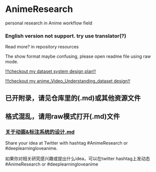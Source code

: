 # AnimeResearch
personal research in Anime workflow field

### English version not support. try use translator(?)

Read more? in repository resources

The show format maybe confusing, please open readme file using raw mode.

[!!!checkout my dataset system design plan!!](https://github.com/huaji0353/AnimeResearch/blob/master/dataset_system_plan.md)

[!!!checkout my anime_Video_Understanding_dataset design!!](https://github.com/huaji0353/AnimeResearch/blob/master/anime_Video_Understanding_dataset.md)

## 已开附录，请见仓库里的(.md)或其他资源文件
## 格式混乱，请用raw模式打开(.md)文件
### [关于动画&标注系统的设计.md](https://github.com/huaji0353/AnimeResearch/blob/master/dataset_system_plan.md)

Share your idea at Twitter with hashtag #AnimeResearch or #deeplearningloveanime.

如果你对相关研究感兴趣或提出什么idea，可以在twitter hashtag上发动态 #AnimeResearch or #deeplearningloveanime
